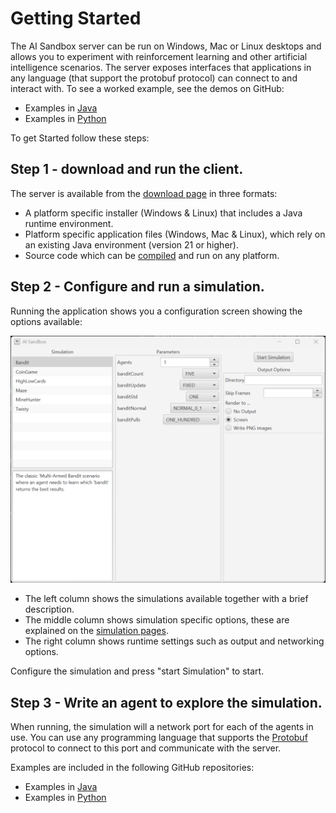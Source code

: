 # Getting Started

The AI Sandbox server can be run on Windows, Mac or Linux desktops and allows you to experiment with
reinforcement learning and other artificial intelligence scenarios.
The server exposes interfaces that applications in any language (that support the protobuf protocol)
can connect to and interact with. To see a worked example, see the demos on GitHub:

- Examples in [Java](https://github.com/graham-evans/AISandbox-Demos-Java)
- Examples in [Python](https://github.com/graham-evans/AISandbox-Demos-Python)

To get Started follow these steps:

## Step 1 - download and run the client.

The server is available from the [download page](Downloads.md) in three formats:

- A platform specific installer (Windows & Linux) that includes a Java runtime environment.
- Platform specific application files (Windows, Mac & Linux), which rely on an existing Java
  environment (version 21 or higher).
- Source code which can be [compiled](../dev/Compiling.md) and run on any platform.

## Step 2 - Configure and run a simulation.

Running the application shows you a configuration screen showing the options available:

![Scenario setup](images/setup.png)

- The left column shows the simulations available together with a brief description.
- The middle column shows simulation specific options, these are explained on
  the [simulation pages](../simulations/index.md).
- The right column shows runtime settings such as output and networking options.

Configure the simulation and press "start Simulation" to start.

## Step 3 - Write an agent to explore the simulation.

When running, the simulation will a network port for each of the agents in use. You can use any
programming language that supports the [Protobuf](https://protobuf.dev/) protocol to connect to this
port and communicate with the server.

Examples are included in the following GitHub repositories:

- Examples in [Java](https://github.com/graham-evans/AISandbox-Demos-Java)
- Examples in [Python](https://github.com/graham-evans/AISandbox-Demos-Python)
